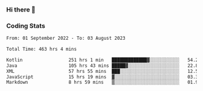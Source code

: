 ### Hi there 👋

<!--
**Girrafeec/girrafeec** is a ✨ _special_ ✨ repository because its `README.md` (this file) appears on your GitHub profile.

Here are some ideas to get you started:

- 🔭 I’m currently working on ...
- 🌱 I’m currently learning ...
- 👯 I’m looking to collaborate on ...
- 🤔 I’m looking for help with ...
- 💬 Ask me about ...
- 📫 How to reach me: ...
- 😄 Pronouns: ...
- ⚡ Fun fact: ...
-->

### Coding Stats
<!--START_SECTION:waka-->

```txt
From: 01 September 2022 - To: 03 August 2023

Total Time: 463 hrs 4 mins

Kotlin                 251 hrs 1 min   █████████████▓░░░░░░░░░░░   54.21 %
Java                   105 hrs 43 mins █████▓░░░░░░░░░░░░░░░░░░░   22.83 %
XML                    57 hrs 55 mins  ███░░░░░░░░░░░░░░░░░░░░░░   12.51 %
JavaScript             15 hrs 19 mins  ▓░░░░░░░░░░░░░░░░░░░░░░░░   03.31 %
Markdown               8 hrs 59 mins   ▒░░░░░░░░░░░░░░░░░░░░░░░░   01.94 %
```

<!--END_SECTION:waka-->
